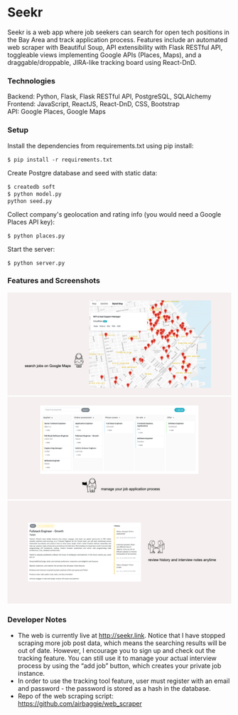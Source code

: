 # Seekr
Seekr is a web app where job seekers can search for open tech positions in the Bay Area and track application process. Features include an automated web scraper with Beautiful Soup, API extensibility with Flask RESTful API, toggleable views implementing Google APIs (Places, Maps), and a draggable/droppable, JIRA-like tracking board using React-DnD.<br />

### Technologies
Backend: Python, Flask, Flask RESTful API, PostgreSQL, SQLAlchemy<br />
Frontend: JavaScript, ReactJS, React-DnD, CSS, Bootstrap<br />
API: Google Places, Google Maps<br />

### Setup
Install the dependencies from requirements.txt using pip install:
```
$ pip install -r requirements.txt
```
Create Postgre database and seed with static data:
```
$ createdb soft
$ python model.py
python seed.py
```
Collect company's geolocation and rating info (you would need a Google Places API key):
```
$ python places.py
```
Start the server:
```
$ python server.py
```

### Features and Screenshots
![](https://github.com/airbaggie/seekr_web_app/blob/master/static/assets/1.png)
![](https://github.com/airbaggie/seekr_web_app/blob/master/static/assets/2.png)
![](https://github.com/airbaggie/seekr_web_app/blob/master/static/assets/3.png)

### Developer Notes
- The web is currently live at http://seekr.link. Notice that I have stopped scraping more job post data, which means the searching results will be out of date. However, I encourage you to sign up and check out the tracking feature. You can still use it to manage your actual interview process by using the “add job” button, which creates your private job instance.
- In order to use the tracking tool feature, user must register with an email and password - the password is stored as a hash in the database.
- Repo of the web scraping script: https://github.com/airbaggie/web_scraper
